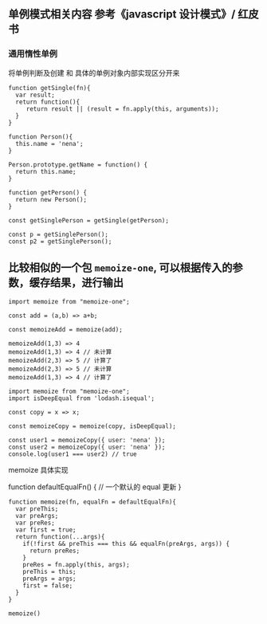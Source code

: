 ## 单例模式相关内容 参考《javascript 设计模式》/ 红皮书

### 通用惰性单例

将单例判断及创建 和 具体的单例对象内部实现区分开来

```
function getSingle(fn){
  var result;
  return function(){
     return result || (result = fn.apply(this, arguments));
  }
}

function Person(){
  this.name = 'nena';
}

Person.prototype.getName = function() {
  return this.name;
}

function getPerson() {
  return new Person();
}

const getSinglePerson = getSingle(getPerson);

const p = getSinglePerson();
const p2 = getSinglePerson();
```

## 比较相似的一个包 `memoize-one`, 可以根据传入的参数，缓存结果，进行输出

```
import memoize from "memoize-one";

const add = (a,b) => a+b;

const memoizeAdd = memoize(add);

memoizeAdd(1,3) => 4
memoizeAdd(1,3) => 4 // 未计算
memoizeAdd(2,3) => 5 // 计算了
memoizeAdd(2,3) => 5 // 未计算
memoizeAdd(1,3) => 4 // 计算了
```

```
import memoize from "memoize-one";
import isDeepEqual from 'lodash.isequal';

const copy = x => x;

const memoizeCopy = memoize(copy, isDeepEqual);

const user1 = memoizeCopy({ user: 'nena' });
const user2 = memoizeCopy({ user: 'nena' });
console.log(user1 === user2) // true
```

memoize 具体实现

function defaultEqualFn() {
// 一个默认的 equal 更新
}

```
function memoize(fn, equalFn = defaultEqualFn){
  var preThis;
  var preArgs;
  var preRes;
  var first = true;
  return function(...args){
    if(!first && preThis === this && equalFn(preArgs, args)) {
      return preRes;
    }
    preRes = fn.apply(this, args);
    preThis = this;
    preArgs = args;
    first = false;
  }
}

memoize()
```
